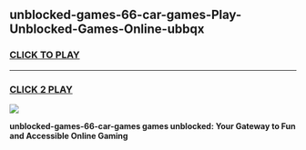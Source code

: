 
## unblocked-games-66-car-games-Play-Unblocked-Games-Online-ubbqx
<h3>
<a href="https://premium76.site?title=unblocked-games-66-car-games&ref=25A">CLICK TO PLAY</a></h3>
<hr>

<h3>
<a href="https://premium76.site?title=unblocked-games-66-car-games&ref=25A">CLICK 2 PLAY</a>
  
</h3>

<a href="https://premium76.site?title=unblocked-games-66-car-games&ref=25A"><img src="https://clearcache.store/games.png"></a>


**unblocked-games-66-car-games games unblocked: Your Gateway to Fun and Accessible Online Gaming**
